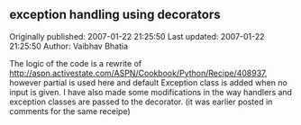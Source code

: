 ## exception handling using decorators

Originally published: 2007-01-22 21:25:50
Last updated: 2007-01-22 21:25:50
Author: Vaibhav Bhatia

The logic of the code is a rewrite of http://aspn.activestate.com/ASPN/Cookbook/Python/Recipe/408937, however partial is used here and default Exception class is added when no input is given. I have also made some modifications in the way handlers and exception classes are passed to the decorator. (it was earlier posted in comments for the same receipe)